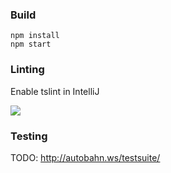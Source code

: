 ### Build

```
npm install
npm start
```

### Linting

Enable tslint in IntelliJ

![](https://codeclou.github.io/kartoffelstampf-server/doc/tslint-intellij.png)


### Testing

TODO: http://autobahn.ws/testsuite/
